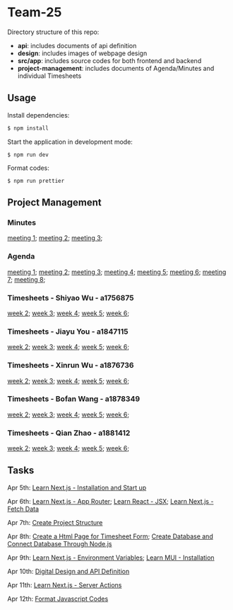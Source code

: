# Team-25

Directory structure of this repo:
- **api**: includes documents of api definition
- **design**: includes images of webpage design
- **src/app**: includes source codes for both frontend and backend
- **project-management**: includes documents of Agenda/Minutes and individual Timesheets

## Usage

Install dependencies:

```sh
$ npm install
```

Start the application in development mode:

```
$ npm run dev
```

Format codes:

```
$ npm run prettier
```

## Project Management

### Minutes

[meeting 1](project-management/minutes/meeting%201.md);
[meeting 2](project-management/minutes/meeting%202.md);
[meeting 3](project-management/minutes/meeting%203.md);

### Agenda

[meeting 1](project-management/agenda/meeting%201.md);
[meeting 2](project-management/agenda/meeting%202.md);
[meeting 3](project-management/agenda/meeting%203.md);
[meeting 4](project-management/agenda/meeting%204.md);
[meeting 5](project-management/agenda/meeting%205.md);
[meeting 6](project-management/agenda/meeting%206.md);
[meeting 7](project-management/agenda/meeting%207.md);
[meeting 8](project-management/agenda/meeting%208.md);

### Timesheets - Shiyao Wu - a1756875
[week 2](project-management/timesheets/Shiyao%20Wu%20-%20a1756875/week%202.md);
[week 3](project-management/timesheets/Shiyao%20Wu%20-%20a1756875/week%3.md);
[week 4](project-management/timesheets/Shiyao%20Wu%20-%20a1756875/week%4.md);
[week 5](project-management/timesheets/Shiyao%20Wu%20-%20a1756875/week%5.md);
[week 6](project-management/timesheets/Shiyao%20Wu%20-%20a1756875/week%6.md);

### Timesheets - Jiayu You - a1847115
[week 2](project-management/timesheets/Jiayu%20You%20-%20a1847115/week%202.md);
[week 3](project-management/timesheets/Jiayu%20You%20-%20a1847115/week%203.md);
[week 4](project-management/timesheets/Jiayu%20You%20-%20a1847115/week%204.md);
[week 5](project-management/timesheets/Jiayu%20You%20-%20a1847115/week%205.md);
[week 6](project-management/timesheets/Jiayu%20You%20-%20a1847115/week%206.md);

### Timesheets - Xinrun Wu - a1876736
[week 2](project-management/timesheets/Xinrun%20Wu%20-%20a1876736/week%202.md);
[week 3](project-management/timesheets/Xinrun%20Wu%20-%20a1876736/week%203.md);
[week 4](project-management/timesheets/Xinrun%20Wu%20-%20a1876736/week%204.md);
[week 5](project-management/timesheets/Xinrun%20Wu%20-%20a1876736/week%205.md);
[week 6](project-management/timesheets/Xinrun%20Wu%20-%20a1876736/week%206.md);

### Timesheets - Bofan Wang - a1878349
[week 2](project-management/timesheets/Bofan%20Wang%20-%20a1878349/week%202.md);
[week 3](project-management/timesheets/Bofan%20Wang%20-%20a1878349/week%203.md);
[week 4](project-management/timesheets/Bofan%20Wang%20-%20a1878349/week%204.md);
[week 5](project-management/timesheets/Bofan%20Wang%20-%20a1878349/week%205.md);
[week 6](project-management/timesheets/Bofan%20Wang%20-%20a1878349/week%206.md);

### Timesheets - Qian Zhao - a1881412
[week 2](project-management/timesheets/Qian%20Zhao%20-%20a1881412/week%202.md);
[week 3](project-management/timesheets/Qian%20Zhao%20-%20a1881412/week3.md);
[week 4](project-management/timesheets/Qian%20Zhao%20-%20a1881412/week4.md);
[week 5](project-management/timesheets/Qian%20Zhao%20-%20a1881412/week5.md);
[week 6](project-management/timesheets/Qian%20Zhao%20-%20a1881412/week6.md);

## Tasks

Apr 5th:
[Learn Next.js - Installation and Start up](https://github.cs.adelaide.edu.au/MCI-Projects-2024/Team-25/projects/1#card-23031)

Apr 6th:
[Learn Next.js - App Router](https://github.cs.adelaide.edu.au/MCI-Projects-2024/Team-25/projects/1#card-23036);
[Learn React - JSX](https://github.cs.adelaide.edu.au/MCI-Projects-2024/Team-25/projects/1#card-23037);
[Learn Next.js - Fetch Data](https://github.cs.adelaide.edu.au/MCI-Projects-2024/Team-25/projects/1#card-23038)

Apr 7th:
[Create Project Structure](https://github.cs.adelaide.edu.au/MCI-Projects-2024/Team-25/projects/1#card-23045)

Apr 8th:
[Create a Html Page for Timesheet Form](https://github.cs.adelaide.edu.au/MCI-Projects-2024/Team-25/projects/1#card-23069);
[Create Database and Connect Database Through Node.js](https://github.cs.adelaide.edu.au/MCI-Projects-2024/Team-25/projects/1#card-23070)

Apr 9th:
[Learn Next.js - Environment Variables](https://github.cs.adelaide.edu.au/MCI-Projects-2024/Team-25/projects/1#card-23074);
[Learn MUI - Installation](https://github.cs.adelaide.edu.au/MCI-Projects-2024/Team-25/projects/1#card-23075)

Apr 10th:
[Digital Design and API Definition](https://github.cs.adelaide.edu.au/MCI-Projects-2024/Team-25/projects/1#card-23083)

Apr 11th:
[Learn Next.js - Server Actions](https://github.cs.adelaide.edu.au/MCI-Projects-2024/Team-25/projects/1#card-23085)

Apr 12th:
[Format Javascript Codes](https://github.cs.adelaide.edu.au/MCI-Projects-2024/Team-25/projects/1#card-23097)
